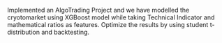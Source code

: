 Implemented an AlgoTrading Project and we have modelled the cryotomarket using XGBoost model while taking Technical Indicator and mathematical ratios as features. 
Optimize the results by using student t-distribution and backtesting.
